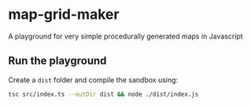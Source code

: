 # map-grid-maker

A playground for very simple procedurally generated maps in Javascript

## Run the playground

Create a `dist` folder and compile the sandbox using:

```sh
tsc src/index.ts --outDir dist && node ./dist/index.js
```

